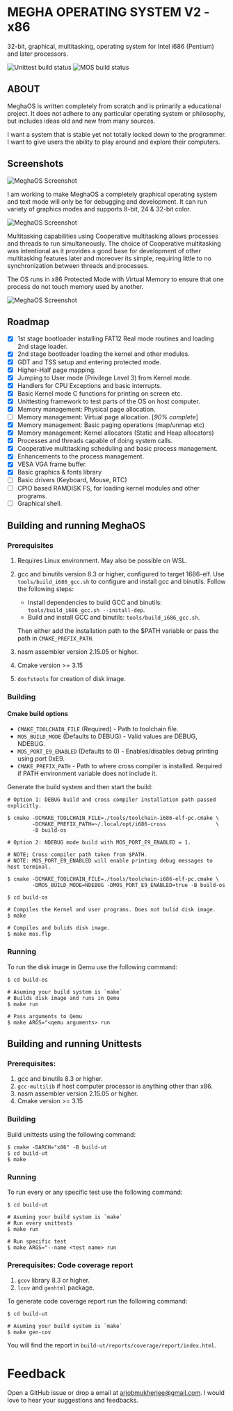 # MEGHA OPERATING SYSTEM V2 - x86

32-bit, graphical, multitasking, operating system for Intel i686 (Pentium) and later processors.

![Unittest build status](https://github.com/coderarjob/meghaos-x86/actions/workflows/utbuild.yaml/badge.svg)  ![MOS build status](https://github.com/coderarjob/meghaos-x86/actions/workflows/osbuild.yaml/badge.svg)

## ABOUT

MeghaOS is written completely from scratch and is primarily a educational project. It does not
adhere to any particular operating system or philosophy, but includes ideas old and new from many
sources.

I want a system that is stable yet not totally locked down to the programmer. I want to give users
the ability to play around and explore their computers.

## Screenshots

![MeghaOS Screenshot](/docs/images/meghaos_vesafb.png)

I am working to make MeghaOS a completely graphical operating system and text mode will only be for
debugging and development. It can run variety of graphics modes and supports 8-bit, 24 & 32-bit
color.

![MeghaOS Screenshot](/docs/images/meghaos_mpdemo.gif)

Multitasking capabilities using Cooperative multitasking allows processes and threads to run
simultaneously. The choice of Cooperative multitasking was intentional as it provides a good base
for development of other multitasking features later and moreover its simple, requiring little to no
synchronization between threads and processes.

The OS runs in x86 Protected Mode with Virtual Memory to ensure that one process do not touch memory
used by another.

![MeghaOS Screenshot](/docs/images/meghaos_screenshot.png)

## Roadmap

- [X] 1st stage bootloader installing FAT12 Real mode routines and loading 2nd stage loader.
- [X] 2nd stage bootloader loading the kernel and other modules.
- [X] GDT and TSS setup and entering protected mode.
- [X] Higher-Half page mapping.
- [X] Jumping to User mode (Privilege Level 3) from Kernel mode.
- [X] Handlers for CPU Exceptions and basic interrupts.
- [X] Basic Kernel mode C functions for printing on screen etc.
- [X] Unittesting framework to test parts of the OS on host computer.
- [X] Memory management: Physical page allocation.
- [ ] Memory management: Virtual page allocation. [*90% complete*]
- [X] Memory management: Basic paging operations (map/unmap etc)
- [X] Memory management: Kernel allocators (Static and Heap allocators)
- [X] Processes and threads capable of doing system calls.
- [X] Cooperative multitasking scheduling and basic process management.
- [X] Enhancements to the process management.
- [X] VESA VGA frame buffer.
- [X] Basic graphics & fonts library
- [ ] Basic drivers (Keyboard, Mouse, RTC)
- [ ] CPIO based RAMDISK FS, for loading kernel modules and other programs.
- [ ] Graphical shell.

## Building and running MeghaOS

### Prerequisites

1. Requires Linux environment. May also be possible on WSL.
2. gcc and binutils version 8.3 or higher, configured to target 1686-elf.
   Use `tools/build_i686_gcc.sh` to configure and install gcc and binutils. Follow the following
   steps:

   * Install dependencies to build GCC and binutils:  `tools/build_i686_gcc.sh --install-dep`.
   * Build and install GCC and binutils: `tools/build_i686_gcc.sh`.

   Then either add the installation path to the $PATH variable or pass the path in
   `CMAKE_PREFIX_PATH`.
3. nasm assembler version 2.15.05 or higher.
4. Cmake version >= 3.15
5. `dosfstools` for creation of disk image.

### Building

#### Cmake build options

* `CMAKE_TOOLCHAIN_FILE` (Required) - Path to toolchain file.
* `MOS_BUILD_MODE` (Defaults to DEBUG) - Valid values are DEBUG, NDEBUG.
* `MOS_PORT_E9_ENABLED` (Defaults to 0) - Enables/disables debug printing using port 0xE9.
* `CMAKE_PREFIX_PATH` - Path to where cross compiler is installed. Required if PATH environment
    variable does not include it.

Generate the build system and then start the build:
```
# Option 1: DEBUG build and cross compiler installation path passed explicitly.

$ cmake -DCMAKE_TOOLCHAIN_FILE=./tools/toolchain-i686-elf-pc.cmake \
        -DCMAKE_PREFIX_PATH=~/.local/opt/i686-cross                \
        -B build-os

# Option 2: NDEBUG mode build with MOS_PORT_E9_ENABLED = 1.

# NOTE; Cross compiler path taken from $PATH.
# NOTE: MOS_PORT_E9_ENABLED will enable printing debug messages to host terminal.

$ cmake -DCMAKE_TOOLCHAIN_FILE=./tools/toolchain-i686-elf-pc.cmake \
        -DMOS_BUILD_MODE=NDEBUG -DMOS_PORT_E9_ENABLED=true -B build-os
```
```
$ cd build-os

# Compiles the Kernel and user programs. Does not bulid disk image.
$ make

# Compiles and bulids disk image.
$ make mos.flp
```
### Running

To run the disk image in Qemu use the following command:
```
$ cd build-os

# Asuming your build system is `make`
# Builds disk image and runs in Qemu
$ make run

# Pass arguments to Qemu
$ make ARGS="<qemu arguments> run
```
## Building and running Unittests

### Prerequisites:

1. gcc and binutils 8.3 or higher.
2. `gcc-multilib` if host computer processor is anything other than x86.
3. nasm assembler version 2.15.05 or higher.
4. Cmake version >= 3.15

### Building

Build unittests using the following command:
```
$ cmake -DARCH="x86" -B build-ut
$ cd build-ut
$ make
```
### Running

To run every or any specific test use the following command:
```
$ cd build-ut

# Asuming your build system is `make`
# Run every unittests
$ make run

# Run specific test
$ make ARGS="--name <test name> run

```
### Prerequisites: Code coverage report

1. `gcov` library 8.3 or higher.
2. `lcov` and `genhtml` package.

To generate code coverage report run the following command:
```
$ cd build-ut

# Asuming your build system is `make`
$ make gen-cov
```

You will find the report in `build-ut/reports/coverage/report/index.html`.

# Feedback

Open a GitHub issue or drop a email at arjobmukherjee@gmail.com. I would love to hear your
suggestions and feedbacks.
